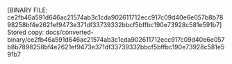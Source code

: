 [BINARY FILE: ce2fb46a591d646ac21574ab3c1cda902611712ecc917c09d40e6e057b8b7898258bf4e2621ef9473e371df33739332bbcf5bffbc190e73928c581e591b7]
Stored copy: docs/converted-binary/ce2fb46a591d646ac21574ab3c1cda902611712ecc917c09d40e6e057b8b7898258bf4e2621ef9473e371df33739332bbcf5bffbc190e73928c581e591b7
